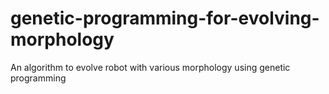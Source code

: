 # genetic-programming-for-evolving-morphology
An algorithm to evolve robot with various morphology using genetic programming
